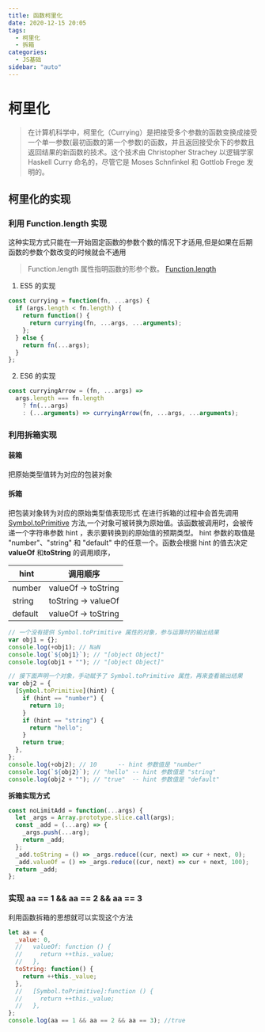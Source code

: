 ```yaml
---
title: 函数柯里化
date: 2020-12-15 20:05
tags:
  - 柯里化
  - 拆箱
categories:
  - JS基础
sidebar: "auto"
---
```


# 柯里化

> 在计算机科学中，柯里化（Currying）是把接受多个参数的函数变换成接受一个单一参数(最初函数的第一个参数)的函数，并且返回接受余下的参数且返回结果的新函数的技术。这个技术由 Christopher Strachey 以逻辑学家 Haskell Curry 命名的，尽管它是 Moses Schnfinkel 和 Gottlob Frege 发明的。

## 柯里化的实现

### 利用 Function.length 实现

这种实现方式只能在一开始固定函数的参数个数的情况下才适用,但是如果在后期函数的参数个数改变的时候就会不通用

> Function.length 属性指明函数的形参个数。 [Function.length](https://developer.mozilla.org/zh-CN/docs/Web/JavaScript/Reference/Global_Objects/Function/length)

1. ES5 的实现

```javascript
const currying = function(fn, ...args) {
  if (args.length < fn.length) {
    return function() {
      return currying(fn, ...args, ...arguments);
    };
  } else {
    return fn(...args);
  }
};
```

2. ES6 的实现

```javascript
const curryingArrow = (fn, ...args) =>
  args.length === fn.length
    ? fn(...args)
    : (...arguments) => curryingArrow(fn, ...args, ...arguments);
```

### 利用拆箱实现

#### 装箱

把原始类型值转为对应的包装对象

#### 拆箱

把包装对象转为对应的原始类型值表现形式
在进行拆箱的过程中会首先调用[Symbol.toPrimitive](https://developer.mozilla.org/zh-CN/docs/Web/JavaScript/Reference/Global_Objects/Symbol/toPrimitive) 方法,一个对象可被转换为原始值。该函数被调用时，会被传递一个字符串参数 hint ，表示要转换到的原始值的预期类型。 hint 参数的取值是 "number"、"string" 和 "default" 中的任意一个。函数会根据 hint 的值去决定**valueOf** 和**toString** 的调用顺序，

| hint    | 调用顺序            |
| ------- | ------------------- |
| number  | valueOf -> toString |
| string  | toString -> valueOf |
| default | valueOf -> toString |

```js
// 一个没有提供 Symbol.toPrimitive 属性的对象，参与运算时的输出结果
var obj1 = {};
console.log(+obj1); // NaN
console.log(`${obj1}`); // "[object Object]"
console.log(obj1 + ""); // "[object Object]"

// 接下面声明一个对象，手动赋予了 Symbol.toPrimitive 属性，再来查看输出结果
var obj2 = {
  [Symbol.toPrimitive](hint) {
    if (hint == "number") {
      return 10;
    }
    if (hint == "string") {
      return "hello";
    }
    return true;
  },
};
console.log(+obj2); // 10      -- hint 参数值是 "number"
console.log(`${obj2}`); // "hello" -- hint 参数值是 "string"
console.log(obj2 + ""); // "true"  -- hint 参数值是 "default"
```

**拆箱实现方式**

```js
const noLimitAdd = function(...args) {
  let _args = Array.prototype.slice.call(args);
  const _add = (...arg) => {
    _args.push(...arg);
    return _add;
  };
  _add.toString = () => _args.reduce((cur, next) => cur + next, 0);
  _add.valueOf = () => _args.reduce((cur, next) => cur + next, 100);
  return _add;
};
```

### 实现 aa == 1 && aa == 2 && aa == 3

利用函数拆箱的思想就可以实现这个方法

```js
let aa = {
  _value: 0,
  //   valueOf: function () {
  //     return ++this._value;
  //   },
  toString: function() {
    return ++this._value;
  },
  //   [Symbol.toPrimitive]:function () {
  //     return ++this._value;
  //   },
};
console.log(aa == 1 && aa == 2 && aa == 3); //true
```
